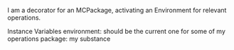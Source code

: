 I am a decorator for an MCPackage, activating an Environment for relevant operations.

Instance Variables
	environment:		<Environment> should be the current one for some of my operations
	package:		<MCPackage> my substance